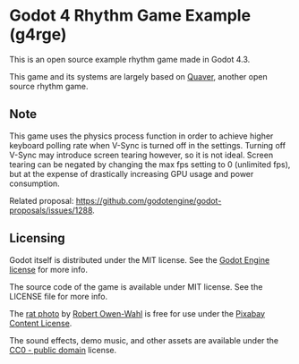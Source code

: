 # Godot 4 Rhythm Game Example (g4rge)

This is an open source example rhythm game made in Godot 4.3.

This game and its systems are largely based on
[Quaver](https://github.com/Quaver), another open source rhythm game.

## Note

This game uses the physics process function in order to achieve higher keyboard
polling rate when V-Sync is turned off in the settings. Turning off V-Sync may
introduce screen tearing however, so it is not ideal. Screen tearing can be
negated by changing the max fps setting to 0 (unlimited fps), but at the expense
of drastically increasing GPU usage and power consumption.

Related proposal: https://github.com/godotengine/godot-proposals/issues/1288.

## Licensing

Godot itself is distributed under the MIT license.
See the [Godot Engine license](https://godotengine.org/license/) for more info.

The source code of the game is available under MIT license.
See the LICENSE file for more info.

The [rat photo](https://pixabay.com/photos/animal-brown-creature-critter-fur-1239127/)
by [Robert Owen-Wahl](https://pixabay.com/users/shutterbug75-2077322/) is free for use under the
[Pixabay Content License](https://pixabay.com/service/license-summary/).

The sound effects, demo music, and other assets are available under the
[CC0 - public domain](https://creativecommons.org/publicdomain/zero/1.0/)
license.
